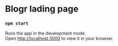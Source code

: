 # Blogr lading page

### `npm start`

Runs the app in the development mode.\
Open [http://localhost:3000](http://localhost:3000) to view it in your browser.